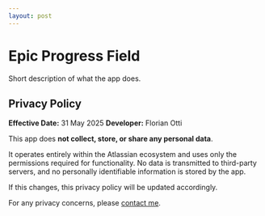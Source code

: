 ```yaml
---
layout: post
---
```


# Epic Progress Field

Short description of what the app does.

## Privacy Policy

**Effective Date:** 31 May 2025 
**Developer:** Florian Otti

This app does **not collect, store, or share any personal data**.

It operates entirely within the Atlassian ecosystem and uses only the permissions required for functionality. No data is transmitted to third-party servers, and no personally identifiable information is stored by the app.

If this changes, this privacy policy will be updated accordingly.

For any privacy concerns, please [contact me](mailto:otti.f.software@gmail.com).

